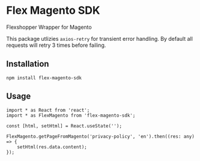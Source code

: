 # Flex Magento SDK
Flexshopper Wrapper for Magento

This package utlizies `axios-retry` for transient error handling. By default all requests will retry 3 times before failing.

## **Installation**

```
npm install flex-magento-sdk
```

## **Usage**
```
import * as React from 'react';
import * as FlexMagento from 'flex-magento-sdk';

const [html, setHtml] = React.useState('');

FlexMagento.getPageFromMagento('privacy-policy', 'en').then((res: any) => {
	setHtml(res.data.content);
});
```


